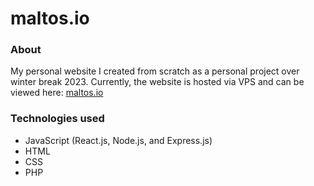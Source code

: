 # maltos.io

### About
My personal website I created from scratch as a personal project over winter break 2023. 
Currently, the website is hosted via VPS and can be viewed here: [maltos.io](https://maltos.io)

### Technologies used
- JavaScript (React.js, Node.js, and Express.js)
- HTML
- CSS
- PHP
